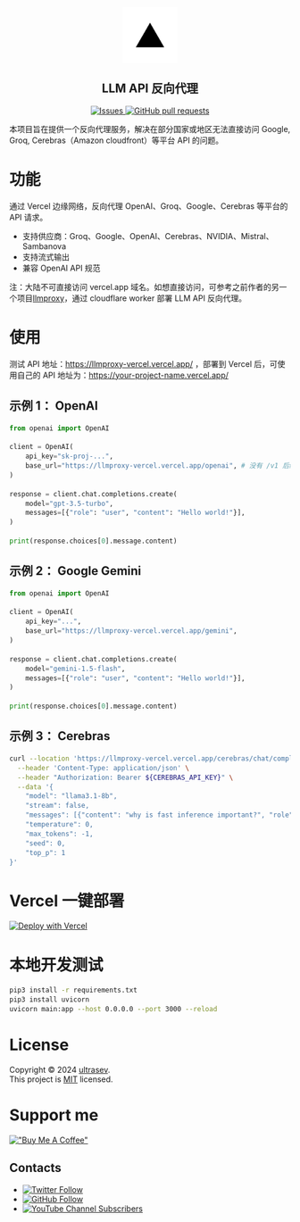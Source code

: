 <!-- todo:
1. change icon
2. one-click deploy
3. support cerebras
-->

<p align="center">
 <img width="100px" src="public/vercel.png" align="center" alt="Deploy on Vercel" />
 <h2 align="center"> LLM API 反向代理 </h2>

<p align="center">
  <a href="https://github.com/ultrasev/llmproxy-vercel/issues">
    <img alt="Issues" src="https://img.shields.io/github/issues/ultrasev/llmproxy-vercel?style=flat&color=336791" />
  </a>
  <a href="https://github.com/ultrasev/llmproxy-vercel/pulls">
    <img alt="GitHub pull requests" src="https://img.shields.io/github/issues-pr/ultrasev/llmproxy-vercel?style=flat&color=336791" />
  </a>
  <br />
</p>

本项目旨在提供一个反向代理服务，解决在部分国家或地区无法直接访问 Google, Groq, Cerebras（Amazon cloudfront）等平台 API 的问题。

# 功能

通过 Vercel 边缘网络，反向代理 OpenAI、Groq、Google、Cerebras 等平台的 API 请求。

- 支持供应商：Groq、Google、OpenAI、Cerebras、NVIDIA、Mistral、Sambanova
- 支持流式输出
- 兼容 OpenAI API 规范

注：大陆不可直接访问 vercel.app 域名。如想直接访问，可参考之前作者的另一个项目[llmproxy](https://github.com/ultrasev/llmproxy)，通过 cloudflare worker 部署 LLM API 反向代理。

# 使用

测试 API 地址：https://llmproxy-vercel.vercel.app/ ，部署到 Vercel 后，可使用自己的 API 地址为：https://your-project-name.vercel.app/

## 示例 1： OpenAI

```python
from openai import OpenAI

client = OpenAI(
    api_key="sk-proj-...",
    base_url="https://llmproxy-vercel.vercel.app/openai", # 没有 /v1 后缀
)

response = client.chat.completions.create(
    model="gpt-3.5-turbo",
    messages=[{"role": "user", "content": "Hello world!"}],
)

print(response.choices[0].message.content)
```

## 示例 2： Google Gemini

```python
from openai import OpenAI

client = OpenAI(
    api_key="...",
    base_url="https://llmproxy-vercel.vercel.app/gemini",
)

response = client.chat.completions.create(
    model="gemini-1.5-flash",
    messages=[{"role": "user", "content": "Hello world!"}],
)

print(response.choices[0].message.content)
```

## 示例 3： Cerebras

```bash
curl --location 'https://llmproxy-vercel.vercel.app/cerebras/chat/completions' \
  --header 'Content-Type: application/json' \
  --header "Authorization: Bearer ${CEREBRAS_API_KEY}" \
  --data '{
    "model": "llama3.1-8b",
    "stream": false,
    "messages": [{"content": "why is fast inference important?", "role": "user"}],
    "temperature": 0,
    "max_tokens": -1,
    "seed": 0,
    "top_p": 1
}'
```

# Vercel 一键部署

[![Deploy with Vercel](https://vercel.com/button)](https://vercel.com/new/clone?repository-url=https%3A%2F%2Fgithub.com%2Fultrasev%2Fllmproxy-vercel)

# 本地开发测试

```bash
pip3 install -r requirements.txt
pip3 install uvicorn
uvicorn main:app --host 0.0.0.0 --port 3000 --reload
```

# License

Copyright © 2024 [ultrasev](https://github.com/ultrasev).<br />
This project is [MIT](LICENSE) licensed.

# Support me

[!["Buy Me A Coffee"](https://www.buymeacoffee.com/assets/img/custom_images/orange_img.png)](https://www.buymeacoffee.com/ultrasev)

## Contacts

- [![Twitter Follow](https://img.shields.io/twitter/follow/ultrasev?style=social)](https://twitter.com/slippertopia)
- [![GitHub Follow](https://img.shields.io/github/followers/ultrasev?style=social)](https://github.com/ultrasev)
- [![YouTube Channel Subscribers](https://img.shields.io/youtube/channel/subscribers/UCt0Op8mQvqwjp18B8vNPjzg?style=social)](https://www.youtube.com/channel/UCt0Op8mQvqwjp18B8vNPjzg)
